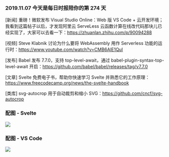 ### 2019.11.07 今天是每日时报陪你的第 274 天

[新闻] 重磅！微软发布 Visual Studio Online：Web 版 VS Code + 云开发环境；我看到这篇帖子以后，才发现阿里云 ServeLess 云函数计算在线改代码那块儿已经实现了，大家可以去看一下：<https://zhuanlan.zhihu.com/p/90094288>

[视频] Steve Klabnik 讨论为什么要将 WebAssembly 用作 Serverless 功能的运行时：<https://www.youtube.com/watch?v=CMB6AlE1QuI>

[发布] Babel 发布 7.7.0，支持 top-level-await，通过 babel-plugin-syntax-top-level-await 开启：<https://github.com/babel/babel/releases/tag/v7.7.0>

[文章] Svelte 免费电子书，帮助你快速学习 Svelte 并熟悉它的工作原理：<https://www.freecodecamp.org/news/the-svelte-handbook>

[类库] svg-autocrop 用于自动裁剪和缩小 SVG：<https://github.com/cncf/svg-autocrop>

### 配图 - Svelte
![](https://www.freecodecamp.org/news/content/images/2019/10/editor.png)

### 配图 - VS Code
![](https://pic3.zhimg.com/80/v2-1b2de8724df57cfbe851247a99eb5d46_hd.jpg)


